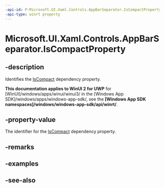```yaml
---
-api-id: P:Microsoft.UI.Xaml.Controls.AppBarSeparator.IsCompactProperty
-api-type: winrt property
---
```


<!-- Property syntax
public Windows.UI.Xaml.DependencyProperty IsCompactProperty { get; }
-->

# Microsoft.UI.Xaml.Controls.AppBarSeparator.IsCompactProperty

## -description
Identifies the [IsCompact](appbarseparator_iscompact.md) dependency property.

**This documentation applies to WinUI 2 for UWP** for [WinUI]/windows/apps/winui/winui3/ in the [Windows App SDK]/windows/apps/windows-app-sdk/, see the **[Windows App SDK namespaces]/windows/windows-app-sdk/api/winrt/**.

## -property-value
The identifier for the [IsCompact](appbarseparator_iscompact.md) dependency property.

## -remarks

## -examples

## -see-also
